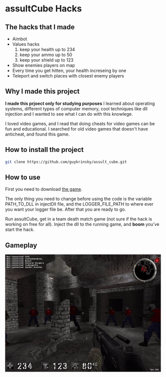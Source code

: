 # assultCube Hacks

## The hacks that I made
* Aimbot
* Values hacks
	1. keep your health up to 234
	2. keep your ammo up to 50
	3. keep your shield up to 123
* Show enemies players on map
* Every time you get hitten, your health increseing by one
* Teleport and switch places with closest enemy players

## Why I made this project
**I made this prjoect only for studying purposes**
I learned about operating systems, different types of computer memory, cool techniques like dll injection 
and I wanted to see what I can do with this knowlege.

I loved video games, and I read that doing cheats for video games can be fun and educational.
I searched for old video games that doesn't have anticheat, and found this game.

## How to install the project
```bash
git clone https://github.com/guykrinsky/assult_cube.git
```

## How to use
First you need to download [the game](https://assault.cubers.net/download.html).

The only thing you need to change before using the code is the variable PATH_TO_DLL in injectDll file, 
and the LOGGER_FILE_PATH to where ever you want your logger file be.
After that you are ready to go.

Run assultCube, get in a team death match game (not sure if the hack is working on free for all).
Inject the dll to the running game, and **boom** you've start the hack.

## Gameplay
![gameplay of the hack](Gameplay.gif)